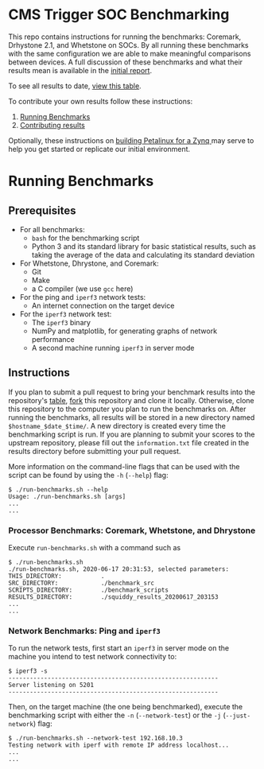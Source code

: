 # CMS Trigger SOC Benchmarking 
This repo contains instructions for running the benchmarks: Coremark, Drhystone 2.1, and Whetstone on SOCs.  By all running these benchmarks with the same configuration we are able to make meaningful comparisons between devices.  A full discussion of these benchmarks and what their results mean is available in the [initial report](zynq_build/Zynq%20Benchmarking.pdf).  

To see all results to date, [view this table](https://centipeda.github.io/soc-benchmark).

To contribute your own results follow these instructions:

1. [Running Benchmarks](#running-benchmarks)
2. [Contributing results](./SubmittingResults.md)

Optionally, these instructions on [building Petalinux for a Zynq ](./zynq_build/BuildingPetaLinux.md) may serve to help you get started or replicate our initial environment.

# Running Benchmarks

## Prerequisites
* For all benchmarks:
    * `bash` for the benchmarking script
    * Python 3 and its standard library for basic statistical results, such as taking the average of the data and calculating its standard deviation
* For Whetstone, Dhrystone, and Coremark:
    * Git
    * Make
    * a C compiler (we use `gcc` here)
* For the ping and `iperf3` network tests:
    * An internet connection on the target device
* For the `iperf3` network test:
    * The `iperf3` binary
    * NumPy and matplotlib, for generating graphs of network performance
    * A second machine running `iperf3` in server mode

## Instructions

If you plan to submit a pull request to bring your benchmark results into the repository's [table](https://centipeda.github.io/soc-benchmark), [fork](https://docs.github.com/en/github/getting-started-with-github/fork-a-repo) this repository and clone it locally. Otherwise, clone this repository to the computer you plan to run the benchmarks on.
After running the benchmarks, all results will be stored in a new directory named `$hostname_$date_$time/`. A new directory is created every time the benchmarking script is run. If you are planning to submit your scores to the upstream repository, please fill out the `information.txt` file created in the results directory before submitting your pull request.

More information on the command-line flags that can be used with the script can be found by using the `-h` (`--help`) flag:

```
$ ./run-benchmarks.sh --help
Usage: ./run-benchmarks.sh [args]
...
...
```

### Processor Benchmarks: Coremark, Whetstone, and Dhrystone
Execute `run-benchmarks.sh` with a command such as 
```
$ ./run-benchmarks.sh
./run-benchmarks.sh, 2020-06-17 20:31:53, selected parameters:
THIS_DIRECTORY:           .
SRC_DIRECTORY:            ./benchmark_src
SCRIPTS_DIRECTORY:        ./benchmark_scripts
RESULTS_DIRECTORY:        ./squiddy_results_20200617_203153
...
...
```

### Network Benchmarks: Ping and `iperf3`
To run the network tests, first start an `iperf3` in server mode on the machine you intend to test network connectivity to:
```
$ iperf3 -s
-----------------------------------------------------------
Server listening on 5201
-----------------------------------------------------------
```
Then, on the target machine (the one being benchmarked), execute the benchmarking script with either the `-n` (`--network-test`) or the `-j` (`--just-network`) flag:
```
$ ./run-benchmarks.sh --network-test 192.168.10.3
Testing network with iperf with remote IP address localhost...
...
...
```
